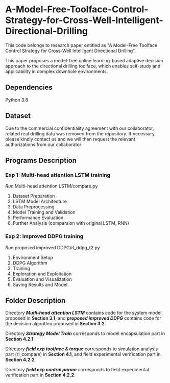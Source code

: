 # A-Model-Free-Toolface-Control-Strategy-for-Cross-Well-Intelligent-Directional-Drilling
This code belongs to research paper entitled as "A Model-Free Toolface Control Strategy for Cross-Well Intelligent Directional Drilling".

This paper proposes a model-free online learning-based adaptive decision approach to the directional drilling toolface, which enables self-study and applicability in complex downhole environments.

## Dependencies
Python 3.8

## Dataset
Due to the commercial confidentiality agreement with our collaborator, related real drilling data was removed from the repository. If necessary, please kindly contact us and we will then request the relevant authorizations from our collaborator

## Programs Description
### Exp 1: Multi-head attention LSTM training
*Run* Multi-head attention LSTM/compare.py
1. Dataset Preparation
2. LSTM Model Architecture
3. Data Preprocessing
4. Model Training and Validation
5. Performance Evaluation
6. Further Analysis (comparsion with original LSTM, RNN)

### Exp 2: Improved DDPG training
*Run* proposed improved DDPG/rl_ddpg_t2.py
1. Environment Setup
2. DDPG Algorithm
3. Training
4. Exploration and Exploitation
5. Evaluation and Visualization
6. Saving Results and Model

## Folder Description
Directory ***Mutli-head attention LSTM*** contains code for the system model proposed in **Section 3.1**, and ***proposed improved DDPG*** contains code for the decision algorithm proposed in **Section 3.2**.

Directory ***Strategy Model Train*** corresponds to model encapsulation part in **Section 4.2.1**

Directory ***field exp toolface & torque*** corresponds to simulation analysis part (rl_compare) in **Section 4.1**, and field experimental verification part in **Section 4.2.2**

Directory ***field exp control param*** corresponds to field experimental verification part in **Section 4.2.2**.



